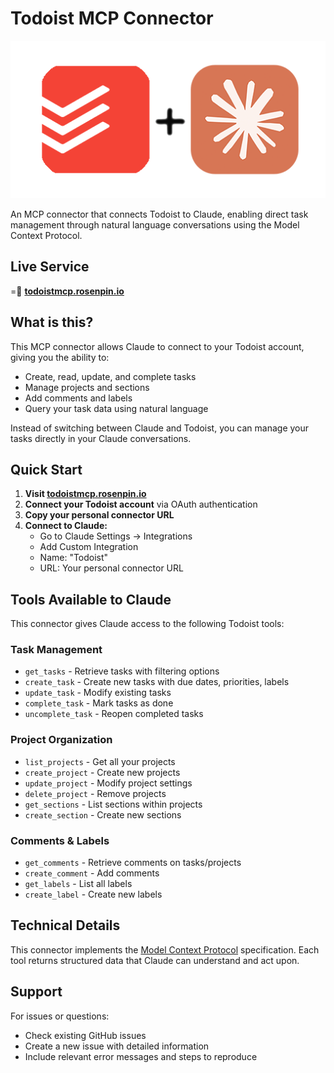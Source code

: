 # Todoist MCP Connector

<div align="center">

![Logo](ART/icon.png)

</div>
An MCP connector that connects Todoist to Claude, enabling direct task management through natural language conversations using the Model Context Protocol.

## Live Service

= **[todoistmcp.rosenpin.io](https://todoistmcp.rosenpin.io)**

## What is this?

This MCP connector allows Claude to connect to your Todoist account, giving you the ability to:

- Create, read, update, and complete tasks
- Manage projects and sections
- Add comments and labels
- Query your task data using natural language

Instead of switching between Claude and Todoist, you can manage your tasks directly in your Claude conversations.

## Quick Start

1. **Visit [todoistmcp.rosenpin.io](https://todoistmcp.rosenpin.io)**
2. **Connect your Todoist account** via OAuth authentication
3. **Copy your personal connector URL**
4. **Connect to Claude:**
   - Go to Claude Settings → Integrations
   - Add Custom Integration
   - Name: "Todoist"
   - URL: Your personal connector URL

## Tools Available to Claude

This connector gives Claude access to the following Todoist tools:

### Task Management

- `get_tasks` - Retrieve tasks with filtering options
- `create_task` - Create new tasks with due dates, priorities, labels
- `update_task` - Modify existing tasks
- `complete_task` - Mark tasks as done
- `uncomplete_task` - Reopen completed tasks

### Project Organization

- `list_projects` - Get all your projects
- `create_project` - Create new projects
- `update_project` - Modify project settings
- `delete_project` - Remove projects
- `get_sections` - List sections within projects
- `create_section` - Create new sections

### Comments & Labels

- `get_comments` - Retrieve comments on tasks/projects
- `create_comment` - Add comments
- `get_labels` - List all labels
- `create_label` - Create new labels

## Technical Details

This connector implements the [Model Context Protocol](https://modelcontextprotocol.io) specification. Each tool returns structured data that Claude can understand and act upon.

## Support

For issues or questions:

- Check existing GitHub issues
- Create a new issue with detailed information
- Include relevant error messages and steps to reproduce
